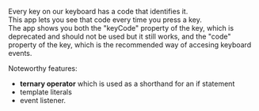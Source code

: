 Every key on our keyboard has a code that identifies it.  
This app lets you see that code every time you press a key.  
The app shows you both the "keyCode" property of the key, which is deprecated and should not be used but it still works, and the "code" property of the key, which is the recommended way of accesing keyboard events.

Noteworthy features:
* **ternary operator** which is used as a shorthand for an if statement  
* template literals  
* event listener.
